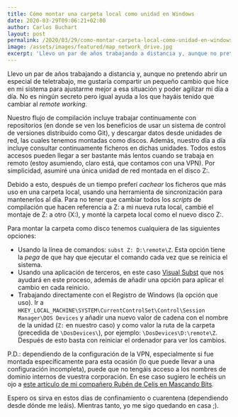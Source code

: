 ```yaml
---
title: Cómo montar una carpeta local como unidad en Windows
date: 2020-03-29T09:06:21+02:00
author: Carlos Buchart
layout: post
permalink: /2020/03/29/como-montar-carpeta-local-como-unidad-en-windows/
image: /assets/images/featured/map_network_drive.jpg
excerpt: 'Llevo un par de años trabajando a distancia y, aunque no pretendo abrir un especial de teletrabajo, me gustaría compartir un pequeño cambio que hice en mi sistema para ajustarme mejor a esa situación y poder agilizar mi día a día. No es ningún secreto pero igual ayuda a los que hayáis tenido que cambiar al remote working.'
---
```

Llevo un par de años trabajando a distancia y, aunque no pretendo abrir un especial de teletrabajo, me gustaría compartir un pequeño cambio que hice en mi sistema para ajustarme mejor a esa situación y poder agilizar mi día a día. No es ningún secreto pero igual ayuda a los que hayáis tenido que cambiar al _remote working_.

Nuestro flujo de compilación incluye trabajar continuamente con repositorios (en donde se ven los beneficios de usar un sistema de control de versiones distribuido como Git), y descargar datos desde unidades de red, las cuales tenemos montadas como discos. Además, nuestro día a día incluye consultar continuamente ficheros en dichas unidades. Todos estos accesos pueden llegar a ser bastante más lentos cuando se trabaja en remoto (estoy asumiendo, claro está, que contamos con una VPN). Por simplicidad, asumiré una única unidad de red montada en el disco Z:.

Debido a esto, después de un tiempo preferí _cachear_ los ficheros que más uso en una carpeta local, usando una herramienta de sincronización para mantenerlos al día. Para no tener que cambiar todos los _scripts_ de compilación que hacen referencia a Z: a mi nueva ruta local, cambié el montaje de Z: a otro (X:), y monté la carpeta local como el nuevo disco Z:.

Para montar la carpeta como disco tenemos cualquiera de las siguientes opciones:

- Usando la línea de comandos: `subst Z: D:\remote\Z`. Esta opción tiene la _pega_ de que hay que ejecutar el comando cada vez que se reinicia el sistema.
- Usando una aplicación de terceros, en este caso [Visual Subst](https://www.ntwind.com/software/visual-subst.html) que nos ayudará en este proceso, además de añadir una opción para aplicar el cambio en cada reinicio.
- Trabajando directamente con el Registro de Windows (la opción que uso). Ir a `HKEY_LOCAL_MACHINE\SYSTEM\CurrentControlSet\Control\Session Manager\DOS Devices` y añadir una nuevo valor de cadena con el nombre de la unidad (`Z:` en nuestro caso) y como valor la ruta de la carpeta (precedida de `\DosDevices\`), por ejemplo: `\DosDevices\D:\remote\Z`. Después de esto basta con reiniciar el ordenador para ver los cambios.

P.D.: dependiendo de la configuración de la VPN, especialmente si fue montada específicamente para esta ocasión (lo que puede llevar a una configuración incompleta), puede que no tengáis acceso a los nombres de dominio internos de vuestra corporación. En ese caso sugiero le echéis un ojo a [este artículo de mi compañero Rubén de Celis en Mascando Bits](https://mascandobits.es/tips/problemas-de-acceso-a-una-ip-o-dominio-publico-desde-una-red-lan/).

Espero os sirva en estos días de confinamiento o cuarentena (dependiendo desde dónde me leáis). Mientras tanto, yo me sigo quedando en casa ;).